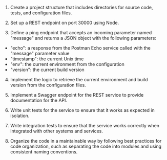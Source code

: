 
1. Create a project structure that includes directories for source code, tests, and configuration files.

2. Set up a REST endpoint on port 30000 using Node.

3. Define a ping endpoint that accepts an incoming parameter named "message" and returns a JSON object with the following parameters: 
  - "echo": a response from the Postman Echo service called with the "message" parameter value
  - "timestamp": the current Unix time
  - "env": the current environment from the configuration
  - "version": the current build version

4. Implement the logic to retrieve the current environment and build version from the configuration files.

5. Implement a Swagger endpoint for the REST service to provide documentation for the API.

6. Write unit tests for the service to ensure that it works as expected in isolation.

7. Write integration tests to ensure that the service works correctly when integrated with other systems and services.

8. Organize the code in a maintainable way by following best practices for code organization, such as separating the code into modules and using consistent naming conventions. 
